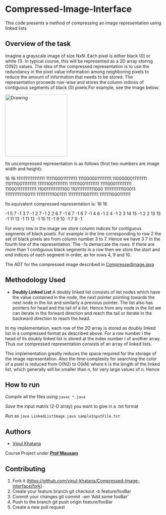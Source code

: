 # Compressed-Image-Interface
This code presents a method of compressing an image representation using linked lists 

## Overview of the task
Imagine a grayscale image of size NxN. Each pixel is either black (0) or white (1). In typical course, this will be represented as a 2D array storing O(N2) values. The idea of the compressed representation is to use the redundancy in the pixel value information among neighboring pixels to reduce the amount of information that needs to be stored. The representation proceeds row-wise and stores the column indices of contiguous segments of black (0) pixels.For example, see the image below:

<img src="Other/img.jpg" alt="Drawing" width="200" height="200"/>

Its uncompressed representation is as follows (first two numbers are image width and height):

16 16 
1111111111111111 
1111100011111111
1110000011111111 
1100000011111111 
1101110011111111 
1111110011111111
1111110011111111 1111000111111111 1100011111111111 1100111111111100 1101111111111000 1111111111100011 1111111111100111 1111111111001111 1111111110011111 1111111000111111

Its equivalent compressed representation is: 16 16

-1
5 7 -1
3 7 -1
2 7 -1
2 2 6 7 -1
6 7 -1
6 7 -1
4 6 -1
2 4 -1
2 3 14 15 -1 2 2 13 15 -1 11 13 -1
11 12 -1
10 11 -1
9 10 -1
7 9 -1

For every row in the image we store column indices for contiguous segments of black pixels. For example in the line corresponding to row 2 the set of black pixels are from column number 3 to 7. Hence we have 3 7 in the fourth line of the representation. The -1s demarcate the rows. If there are more than 1 contiguous black segments in a row then we store the start and end indices of each segment in order, as for rows 4, 9 and 10.

The ADT for the compressed image described in [CompressedImage.java](https://github.com/vipul-khatana/Compressed-Image-Interface/blob/master/CompressedImageInterface.java) 

## Methodology Used 

+ **Doubly Linked List** A doubly linked list consists of list nodes which have the value contained in the node, the next pointer pointing towards the next node in the list and similarly a previous pointer. The list also has pointers for head and the tail of a list. Hence from any node in the list we can iterate in the forward direction and reach the tail or iterate in the backward direction to reach the head. 

In my implementation, each row of the 2D array is stored as doubly linked list in a compressed format as described above. For a row number i the head of its doubly linked list is stored at the index number i of another array. Thus our compressed representation consists of an array of linked lists. 

This implementation greatly reduces the space required for the storage of the image representation. Also the time complexity for searching the color of a pixel is reduced from O(N2) to O(kN) where k is the length of the linked list, which generally will be smaller than n, for very large values of n. Hence 

## How to run 

*Compile* all the files using `javac *.java`

*Save* the input matrix (2-D array) you want to give in a .txt format 

*Run* as `java LinkedListImage.java sampleInputFile.txt`

## Authors 

+ [Vipul Khatana](https://github.com/vipul-khatana)

Course Project under [**Prof Mausam**](http://www.cse.iitd.ac.in/~mausam/)

## Contributing 

1) Fork it (https://github.com/vipul-khatana/Compressed-Image-Interface/fork)
2) Create your feature branch git checkout -b feature/fooBar
3) Commit your changes git commit -am 'Add some fooBar'
4) Push to the branch git push origin feature/fooBar
5) Create a new pull request



